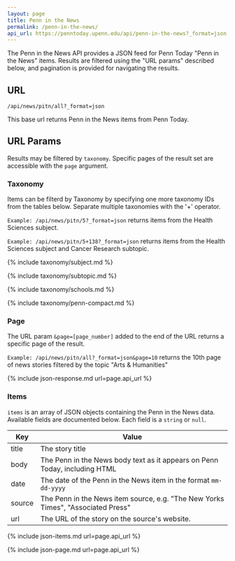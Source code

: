 ```yaml
---
layout: page
title: Penn in the News
permalink: /penn-in-the-news/
api_url: https://penntoday.upenn.edu/api/penn-in-the-news?_format=json
---
```


The Penn in the News API provides a JSON feed for Penn Today "Penn in the News" items. Results are filtered using the "URL params" described below, and pagination is provided for navigating the results.

## URL

`/api/news/pitn/all?_format=json`  

This base url returns Penn in the News items from Penn Today.
  
## URL Params

Results may be filtered by `taxonomy`. Specific pages of the result set are accessible with the `page` argument.

### Taxonomy

Items can be filterd by Taxonomy by specifying one more taxonomy IDs from the tables below. Separate multiple taxonomies with the '+' operator. 

`Example: /api/news/pitn/5?_format=json` returns items from the Health Sciences subject.

`Example: /api/news/pitn/5+138?_format=json` returns items from the Health Sciences subject and Cancer Research subtopic. 


{% include taxonomy/subject.md %}

{% include taxonomy/subtopic.md %}

{% include taxonomy/schools.md %}

{% include taxonomy/penn-compact.md %}

### Page

The URL param `&page=[page_number]` added to the end of the URL returns a specific page of the result.

`Example: /api/news/pitn/all?_format=json&page=10` returns the 10th page of news stories filtered by the topic "Arts & Humanities"

{% include json-response.md url=page.api_url %}

### Items

`items` is an array of JSON objects containing the Penn in the News data. Available fields are documented below. Each field is a `string` or `null`.

Key|Value
---|---
title|The story title
body|The Penn in the News body text as it appears on Penn Today, including HTML
date|The date of the Penn in the News item in the format `mm-dd-yyyy`
source|The Penn in the News item source, e.g. "The New Yorks Times", "Associated Press"
url|The URL of the story on the source's website.

{% include json-items.md url=page.api_url %}

{% include json-page.md url=page.api_url %}

